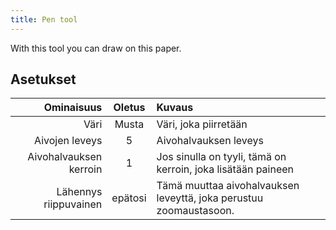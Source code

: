 ```yaml
---
title: Pen tool
---
```


With this tool you can draw on this paper.

## Asetukset

|             Ominaisuus |  Oletus | Kuvaus                                                                             |
| ---------------------: | :-----: | :--------------------------------------------------------------------------------- |
|                   Väri |  Musta  | Väri, joka piirretään                                                              |
|         Aivojen leveys |    5    | Aivohalvauksen leveys                                                              |
| Aivohalvauksen kerroin |    1    | Jos sinulla on tyyli, tämä on kerroin, joka lisätään paineen                       |
|  Lähennys riippuvainen | epätosi | Tämä muuttaa aivohalvauksen leveyttä, joka perustuu zoomaustasoon. |
